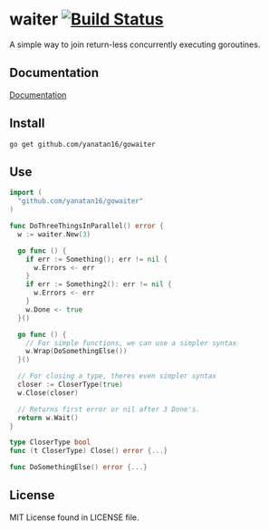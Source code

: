 waiter [![Build Status][1]][2]
======

A simple way to join return-less concurrently executing goroutines.

## Documentation

[Documentation](http://godoc.org/yanatan16/gowaiter)

## Install

```
go get github.com/yanatan16/gowaiter
```

## Use

```go
import (
  "github.com/yanatan16/gowaiter"
)

func DoThreeThingsInParallel() error {
  w := waiter.New(3)

  go func () {
    if err := Something(); err != nil {
      w.Errors <- err
    }
    if err := Something2(): err != nil {
      w.Errors <- err
    }
    w.Done <- true
  }()

  go func () {
    // For simple functions, we can use a simpler syntax
    w.Wrap(DoSomethingElse())
  }()

  // For closing a type, theres even simpler syntax
  closer := CloserType(true)
  w.Close(closer)

  // Returns first error or nil after 3 Done's.
  return w.Wait()
}

type CloserType bool
func (t CloserType) Close() error {...}

func DoSomethingElse() error {...}
```

## License

MIT License found in LICENSE file.


[1]: https://travis-ci.org/yanatan16/gowaiter.png?branch=master
[2]: http://travis-ci.org/yanatan16/gowaiter